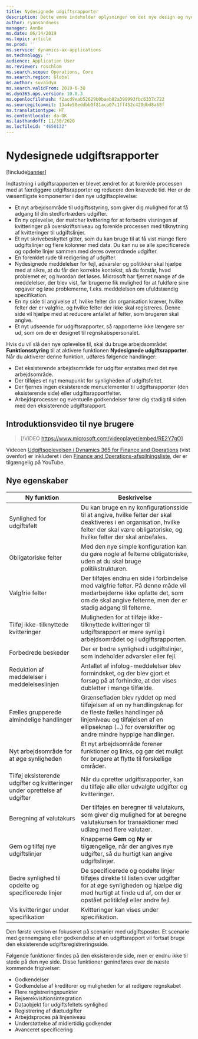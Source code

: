 ```yaml
---
title: Nydesignede udgiftsrapporter
description: Dette emne indeholder oplysninger om det nye design og nyudviklede oplevelse med indtastning i udgiftsrapporter i Microsoft Dynamics 365 Finance. Den nye oplevelse gør det nemmere at færdiggøre udgiftsrapporter og reducerer den tid, der kræves.
author: ryansandness
manager: AnnBe
ms.date: 06/14/2019
ms.topic: article
ms.prod: ''
ms.service: dynamics-ax-applications
ms.technology: ''
audience: Application User
ms.reviewer: roschlom
ms.search.scope: Operations, Core
ms.search.region: Global
ms.author: suvaidya
ms.search.validFrom: 2019-6-30
ms.dyn365.ops.version: 10.0.3
ms.openlocfilehash: f2acd9eab52629b0baeb82a399993fbc6337c722
ms.sourcegitcommit: 13a4e58eddbb0f81aca07c1ff452c420dbd8a68f
ms.translationtype: HT
ms.contentlocale: da-DK
ms.lasthandoff: 11/30/2020
ms.locfileid: "4650132"
---
```

# <a name="redesigned-expense-reports"></a>Nydesignede udgiftsrapporter
[!include[banner](../includes/banner.md)]

Indtastning i udgiftsrapporten er blevet ændret for at forenkle processen med at færdiggøre udgiftsrapporter og reducere den krævede tid. Her er de væsentligste komponenter i den nye udgiftsoplevelse:

- Et nyt arbejdsområde til udgiftsstyring, som giver dig mulighed for at få adgang til din stedfortræders udgifter.
- En ny oplevelse, der matcher kvittering for at forbedre visningen af kvitteringer på overskriftsniveau og forenkle processen med tilknytning af kvitteringer til udgiftslinjer.
- Et nyt skrivebeskyttet gitter, som du kan bruge til at få vist mange flere udgiftslinjer og flere kolonner med data. Du kan nu se alle specificerede og opdelte linjer sammen med deres overordnede udgifter.
- En forenklet rude til redigering af udgifter.
- Nydesignede meddelelser for fejl, advarsler og politikker skal hjælpe med at sikre, at du får den korrekte kontekst, så du forstår, hvad problemet er, og hvordan det løses. Microsoft har fjernet mange af de meddelelser, der blev vist, før brugerne fik mulighed for at fuldføre sine opgaver og løse problemerne, f.eks. meddelelsen om ufuldstændig specifikation.
- En ny side til angivelse af, hvilke felter din organisation kræver, hvilke felter der er valgfrie, og hvilke felter der ikke skal registreres. Denne side vil hjælpe med at reducere antallet af felter, som brugeren skal angive.
- Et nyt udseende for udgiftsrapporter, så rapporterne ikke længere ser ud, som om de er designet til regnskabspersonalet.

Hvis du vil slå den nye oplevelse til, skal du bruge arbejdsområdet **Funktionsstyring** til at aktivere funktionen **Nydesignede udgiftsrapporter**. Når du aktiverer denne funktion, udføres følgende handlinger:

- Det eksisterende arbejdsområde for udgifter erstattes med det nye arbejdsområde.
- Der tilføjes et nyt menupunkt for synligheden af udgiftsfeltet.
- Der fjernes ingen eksisterende menuelementer til udgiftsrapporter (den eksisterende side) eller udgiftsrapportfelter.
- Arbejdsprocesser og eventuelle godkendelser fører dig stadig til siden med den eksisterende udgiftsrapport.

## <a name="getting-started-video-for-new-users"></a>Introduktionsvideo til nye brugere

> [!VIDEO https://www.microsoft.com/videoplayer/embed/RE2Y7gO]

Videoen [Udgiftsoplevelsen i Dynamics 365 for Finance and Operations](https://youtu.be/Ocy-MsTvEE0) (vist ovenfor) er inkluderet i den [Finance and Operations-afspilningsliste](https://www.youtube.com/playlist?list=PLcakwueIHoT_SYfIaPGoOhloFoCXiUSyW), der er tilgængelig på YouTube.

## <a name="new-features"></a>Nye egenskaber

| Ny funktion | Beskrivelse |
|---|----|
| Synlighed for udgiftsfelt | Du kan bruge en ny konfigurationsside til at angive, hvilke felter der skal deaktiveres i en organisation, hvilke felter der skal være obligatoriske, og hvilke felter der skal anbefales. |
| Obligatoriske felter | Med den nye simple konfiguration kan du gøre nogle af felterne obligatoriske, uden at du skal bruge politikstrukturen. |
| Valgfrie felter | Der tilføjes endnu en side i forbindelse med valgfrie felter. På denne måde vil medarbejderne ikke opfatte det, som om de skal angive felterne, men der er stadig adgang til felterne. |
| Tilføj ikke-tilknyttede kvitteringer | Muligheden for at tilføje ikke-tilknyttede kvitteringer til udgiftsrapport er mere synlig i arbejdsområdet og i udgiftsrapporten. |
| Forbedrede beskeder | Der er bedre synlighed i udgiftslinjer, som indeholder advarsler eller fejl. |
| Reduktion af meddelelser i meddelelseslinjen| Antallet af infolog-meddelelser blev formindsket, og der blev gjort et forsøg på at forhindre, at der vises dubletter i mange tilfælde. |
| Fælles grupperede almindelige handlinger | Grænsefladen blev ryddet op med tilføjelsen af en ny handlingsknap for de fleste fælles handlinger på linjeniveau og tilføjelsen af en ellipseknap (...) for overskrifter og andre mindre hyppige handlinger. |
| Nyt arbejdsområde for at øge synligheden | Et nyt arbejdsområde forener funktioner og links, og gør det muligt for brugere at flytte til forskellige områder. |
| Tilføj eksisterende udgifter og kvitteringer under oprettelse af udgifter | Når du opretter udgiftsrapporter, kan du tilføje alle eller udvalgte udgifter og kvitteringer. |
| Beregning af valutakurs | Der tilføjes en beregner til valutakurs, som giver dig mulighed for at beregne valutakursen for transaktioner med udlæg med flere valutaer. |
| Gem og tilføj nye udgiftslinjer | Knapperne **Gem** og **Ny** er tilgængelige, når der angives nye udgifter, så du hurtigt kan angive udgiftslinjer. |
| Bedre synlighed til opdelte og specificerede linjer | De specificerede og opdelte linjer tilføjes direkte til listen over udgifter for at øge synligheden og hjælpe dig med hurtigt at finde ud af, om der er opstået politikfejl eller andre fejl. |
| Vis kvitteringer under specifikation | Kvitteringer kan vises under specifikation. |

Den første version er fokuseret på scenarier med udgiftsposter. Et scenarie med gennemgang eller godkendelse af en udgiftsrapport vil fortsat bruge den eksisterende udgiftsregistreringsside.

Følgende funktioner findes på den eksisterende side, men er endnu ikke til stede på den nye side. Disse funktioner genindføres over de næste kommende frigivelser:

- Godkendelser
- Godkendelse af kreditorer og muligheden for at redigere regnskabet
- Flere registreringspunkter
- Rejserekvisitionsintegration
- Dataobjekt for udgiftsfeltets synlighed
- Registrering af diætudgifter
- Arbejdsproces på linjeniveau
- Understøttelse af midlertidig godkender
- Avanceret specificering

